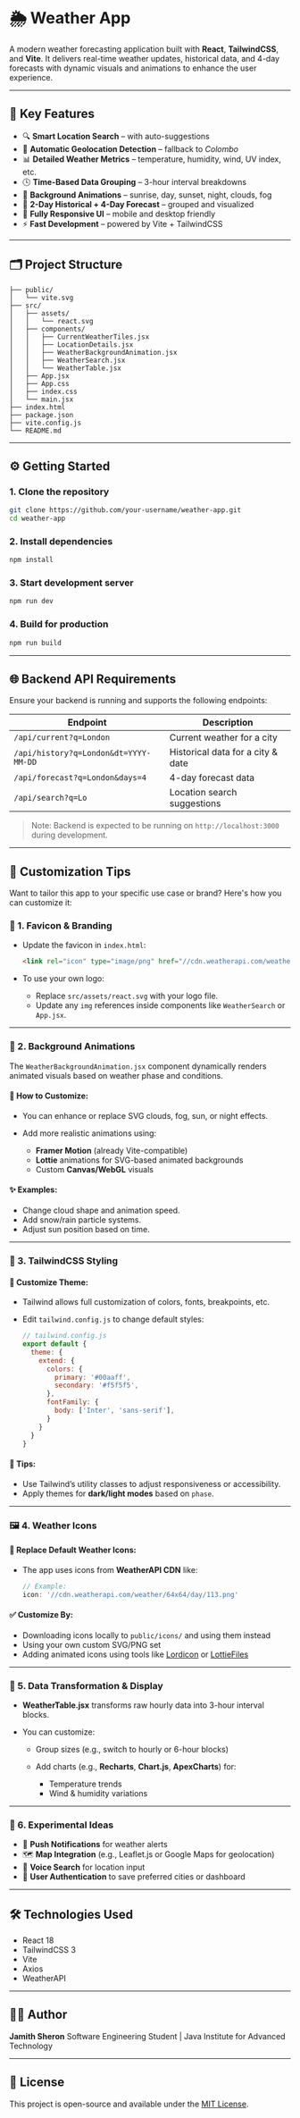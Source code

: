 # 🌦️ Weather App

A modern weather forecasting application built with **React**, **TailwindCSS**, and **Vite**. It delivers real-time weather updates, historical data, and 4-day forecasts with dynamic visuals and animations to enhance the user experience.

---

## 🔑 Key Features

* 🔍 **Smart Location Search** – with auto-suggestions
* 📍 **Automatic Geolocation Detection** – fallback to *Colombo*
* 📊 **Detailed Weather Metrics** – temperature, humidity, wind, UV index, etc.
* 🕓 **Time-Based Data Grouping** – 3-hour interval breakdowns
* 🌄 **Background Animations** – sunrise, day, sunset, night, clouds, fog
* 📅 **2-Day Historical + 4-Day Forecast** – grouped and visualized
* 📱 **Fully Responsive UI** – mobile and desktop friendly
* ⚡ **Fast Development** – powered by Vite + TailwindCSS

---

## 🗂️ Project Structure

```
├── public/
│   └── vite.svg
├── src/
│   ├── assets/
│   │   └── react.svg
│   ├── components/
│   │   ├── CurrentWeatherTiles.jsx
│   │   ├── LocationDetails.jsx
│   │   ├── WeatherBackgroundAnimation.jsx
│   │   ├── WeatherSearch.jsx
│   │   └── WeatherTable.jsx
│   ├── App.jsx
│   ├── App.css
│   ├── index.css
│   └── main.jsx
├── index.html
├── package.json
├── vite.config.js
└── README.md
```

---

## ⚙️ Getting Started

### 1. Clone the repository

```bash
git clone https://github.com/your-username/weather-app.git
cd weather-app
```

### 2. Install dependencies

```bash
npm install
```

### 3. Start development server

```bash
npm run dev
```

### 4. Build for production

```bash
npm run build
```

---

## 🌐 Backend API Requirements

Ensure your backend is running and supports the following endpoints:

| Endpoint                              | Description                       |
| ------------------------------------- | --------------------------------- |
| `/api/current?q=London`               | Current weather for a city        |
| `/api/history?q=London&dt=YYYY-MM-DD` | Historical data for a city & date |
| `/api/forecast?q=London&days=4`       | 4-day forecast data               |
| `/api/search?q=Lo`                    | Location search suggestions       |

> Note: Backend is expected to be running on `http://localhost:3000` during development.

---

## 🌟 Customization Tips

Want to tailor this app to your specific use case or brand? Here's how you can customize it:

### 🔧 1. **Favicon & Branding**

* Update the favicon in `index.html`:

  ```html
  <link rel="icon" type="image/png" href="//cdn.weatherapi.com/weather/64x64/day/113.png" />
  ```

* To use your own logo:

  * Replace `src/assets/react.svg` with your logo file.
  * Update any `img` references inside components like `WeatherSearch` or `App.jsx`.

---

### 🌄 2. **Background Animations**

The `WeatherBackgroundAnimation.jsx` component dynamically renders animated visuals based on weather phase and conditions.

#### 🔁 How to Customize:

* You can enhance or replace SVG clouds, fog, sun, or night effects.
* Add more realistic animations using:

  * **Framer Motion** (already Vite-compatible)
  * **Lottie** animations for SVG-based animated backgrounds
  * Custom **Canvas/WebGL** visuals

#### ✨ Examples:

* Change cloud shape and animation speed.
* Add snow/rain particle systems.
* Adjust sun position based on time.

---

### 🎨 3. **TailwindCSS Styling**

#### 🧩 Customize Theme:

* Tailwind allows full customization of colors, fonts, breakpoints, etc.
* Edit `tailwind.config.js` to change default styles:

  ```js
  // tailwind.config.js
  export default {
    theme: {
      extend: {
        colors: {
          primary: '#00aaff',
          secondary: '#f5f5f5',
        },
        fontFamily: {
          body: ['Inter', 'sans-serif'],
        }
      }
    }
  }
  ```

#### 🧪 Tips:

* Use Tailwind’s utility classes to adjust responsiveness or accessibility.
* Apply themes for **dark/light modes** based on `phase`.

---

### 🖼️ 4. **Weather Icons**

#### 🔁 Replace Default Weather Icons:

* The app uses icons from **WeatherAPI CDN** like:

  ```js
  // Example:
  icon: '//cdn.weatherapi.com/weather/64x64/day/113.png'
  ```

#### ✅ Customize By:

* Downloading icons locally to `public/icons/` and using them instead
* Using your own custom SVG/PNG set
* Adding animated icons using tools like [Lordicon](https://lordicon.com) or [LottieFiles](https://lottiefiles.com)

---

### 🧠 5. **Data Transformation & Display**

* **WeatherTable.jsx** transforms raw hourly data into 3-hour interval blocks.
* You can customize:

  * Group sizes (e.g., switch to hourly or 6-hour blocks)
  * Add charts (e.g., **Recharts**, **Chart.js**, **ApexCharts**) for:

    * Temperature trends
    * Wind & humidity variations

---

### 🧪 6. **Experimental Ideas**

* 🔔 **Push Notifications** for weather alerts
* 🗺️ **Map Integration** (e.g., Leaflet.js or Google Maps for geolocation)
* 🎤 **Voice Search** for location input
* 🔐 **User Authentication** to save preferred cities or dashboard

---

## 🛠️ Technologies Used

* React 18
* TailwindCSS 3
* Vite
* Axios
* WeatherAPI

---

## 👨‍💻 Author

**Jamith Sheron**
Software Engineering Student | Java Institute for Advanced Technology

---

## 📄 License

This project is open-source and available under the [MIT License](LICENSE).


